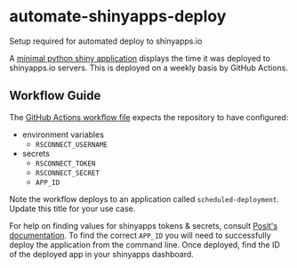 # automate-shinyapps-deploy
Setup required for automated deploy to shinyapps.io

A [minimal python shiny application](https://richleysh84.shinyapps.io/scheduled-deployment/)
displays the time it was deployed to shinyapps.io servers. This is deployed on
a weekly basis by GitHub Actions. 

## Workflow Guide

The [GitHub Actions workflow file](/./.github/workflows/update.yml) expects the
repository to have configured:

- environment variables
    - `RSCONNECT_USERNAME`
- secrets
    - `RSCONNECT_TOKEN`
    - `RSCONNECT_SECRET`
    - `APP_ID`

Note the workflow deploys to an application called `scheduled-deployment`.
Update this title for your use case.

For help on finding values for shinyapps tokens & secrets, consult
[Posit's documentation](https://docs.posit.co/shinyapps.io/getting-started.html?_gl=1*5o5r6u*_ga*MTIyMzQ1MTAwLjE2OTc5NTQ0NzQ.*_ga_8QJS108GF1*MTcwMzU3MzgwMy4xMi4xLjE3MDM1NzM4MTAuMC4wLjA.#configure-rsconnect-python).
To find the correct `APP_ID` you will need to successfully deploy the
application from the command line. Once deployed, find the ID of the deployed
app in your shinyapps dashboard. 



